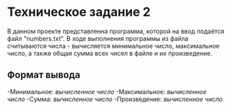 # Техническое задание 2
В данном проекте представленна программа, которой на ввод подаётся файл "numbers.txt". В ходе выполнения программы из файла считываются числа - вычисляется минимальное число, максимальное число, а также общая сумма всех чисел в файле и их произведение.

## Формат вывода
-Минимальное: _вычисленное число_
-Максимальное: _вычисленное число_
-Сумма: _вычисленное число_
-Произведение: _вычисленное число_
